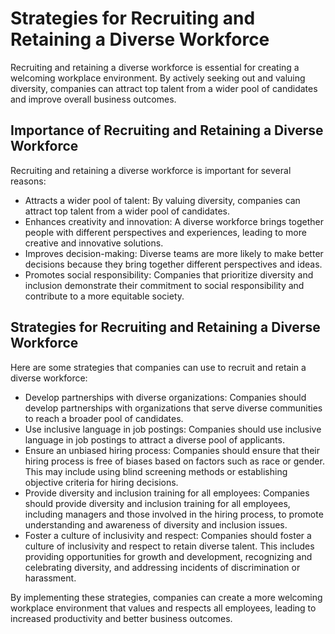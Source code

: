 Strategies for Recruiting and Retaining a Diverse Workforce
====================================================================================================================

Recruiting and retaining a diverse workforce is essential for creating a welcoming workplace environment. By actively seeking out and valuing diversity, companies can attract top talent from a wider pool of candidates and improve overall business outcomes.

Importance of Recruiting and Retaining a Diverse Workforce
----------------------------------------------------------

Recruiting and retaining a diverse workforce is important for several reasons:

* Attracts a wider pool of talent: By valuing diversity, companies can attract top talent from a wider pool of candidates.
* Enhances creativity and innovation: A diverse workforce brings together people with different perspectives and experiences, leading to more creative and innovative solutions.
* Improves decision-making: Diverse teams are more likely to make better decisions because they bring together different perspectives and ideas.
* Promotes social responsibility: Companies that prioritize diversity and inclusion demonstrate their commitment to social responsibility and contribute to a more equitable society.

Strategies for Recruiting and Retaining a Diverse Workforce
-----------------------------------------------------------

Here are some strategies that companies can use to recruit and retain a diverse workforce:

* Develop partnerships with diverse organizations: Companies should develop partnerships with organizations that serve diverse communities to reach a broader pool of candidates.
* Use inclusive language in job postings: Companies should use inclusive language in job postings to attract a diverse pool of applicants.
* Ensure an unbiased hiring process: Companies should ensure that their hiring process is free of biases based on factors such as race or gender. This may include using blind screening methods or establishing objective criteria for hiring decisions.
* Provide diversity and inclusion training for all employees: Companies should provide diversity and inclusion training for all employees, including managers and those involved in the hiring process, to promote understanding and awareness of diversity and inclusion issues.
* Foster a culture of inclusivity and respect: Companies should foster a culture of inclusivity and respect to retain diverse talent. This includes providing opportunities for growth and development, recognizing and celebrating diversity, and addressing incidents of discrimination or harassment.

By implementing these strategies, companies can create a more welcoming workplace environment that values and respects all employees, leading to increased productivity and better business outcomes.

